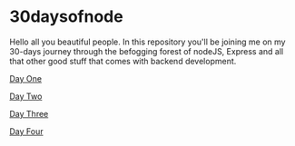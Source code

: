 # 30daysofnode
Hello all you beautiful people. In this repository you'll be joining me on my 30-days journey through the befogging forest of nodeJS, Express and all that other good stuff that comes with backend development.
 
[Day One](https://github.com/prozacnzoloft/30daysofnode/blob/main/Journal/Day%20One)

[Day Two](https://github.com/prozacnzoloft/30daysofnode/blob/main/Journal/Day%20Two.md)

[Day Three](https://github.com/prozacnzoloft/30daysofnode/tree/main/Journal/Day%20Three)

[Day Four](https://github.com/prozacnzoloft/30daysofnode/tree/main/Journal/Day%20Four)
